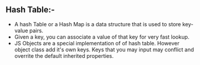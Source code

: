 ## Hash Table:- 
- A hash Table or a Hash Map is a data structure that is used to store key-value pairs.
- Given a key, you can associate a value of that key for very fast lookup.
- JS Objects are a special implementation of of hash table. However object class add it's own keys. Keys that you may input may conflict and overrite the default inherited properties.